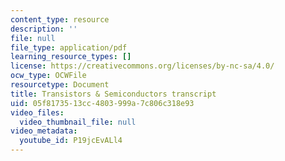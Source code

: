 ```yaml
---
content_type: resource
description: ''
file: null
file_type: application/pdf
learning_resource_types: []
license: https://creativecommons.org/licenses/by-nc-sa/4.0/
ocw_type: OCWFile
resourcetype: Document
title: Transistors & Semiconductors transcript
uid: 05f81735-13cc-4803-999a-7c806c318e93
video_files:
  video_thumbnail_file: null
video_metadata:
  youtube_id: P19jcEvALl4
---
```

